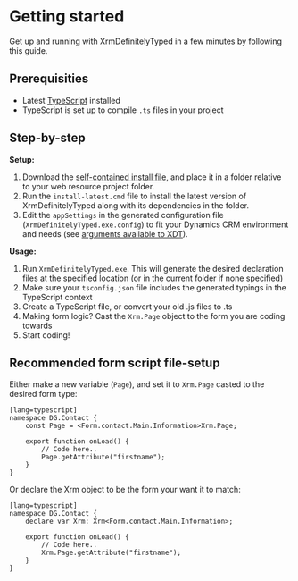 Getting started
=================

Get up and running with XrmDefinitelyTyped in a few minutes by following this guide.

Prerequisities
--------------

* Latest [TypeScript](http://www.typescriptlang.org/index.html#download-links) installed
* TypeScript is set up to compile `.ts` files in your project


Step-by-step
------------

**Setup:**

1. Download the [self-contained install file][install], and place it in a folder relative to your web resource project folder.
2. Run the `install-latest.cmd` file to install the latest version of XrmDefinitelyTyped along with its dependencies in the folder.
3. Edit the `appSettings` in the generated configuration file (`XrmDefinitelyTyped.exe.config`) to fit your Dynamics CRM environment and needs
   (see [arguments available to XDT](tool-usage.html)).


**Usage:**

1. Run `XrmDefinitelyTyped.exe`. This will generate the desired declaration files at the specified location (or in the current folder if none specified)
3. Make sure your `tsconfig.json` file includes the generated typings in the TypeScript context
2. Create a TypeScript file, or convert your old .js files to .ts
4. Making form logic? Cast the `Xrm.Page` object to the form you are coding towards
5. Start coding!


Recommended form script file-setup
----------------------


Either make a new variable (`Page`), and set it to `Xrm.Page` casted to the desired form type:

    [lang=typescript]
    namespace DG.Contact {
        const Page = <Form.contact.Main.Information>Xrm.Page;

        export function onLoad() {
            // Code here..
            Page.getAttribute("firstname");
        }
    }

Or declare the Xrm object to be the form your want it to match:

    [lang=typescript]
    namespace DG.Contact {
        declare var Xrm: Xrm<Form.contact.Main.Information>;

        export function onLoad() {
            // Code here..
            Xrm.Page.getAttribute("firstname");
        }
    }



[install]: files/install-latest.cmd